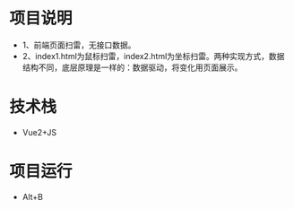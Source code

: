 # 项目说明
- 1、前端页面扫雷，无接口数据。
- 2、index1.html为鼠标扫雷，index2.html为坐标扫雷。两种实现方式，数据结构不同，底层原理是一样的：数据驱动，将变化用页面展示。
# 技术栈
- Vue2+JS
# 项目运行
- Alt+B
